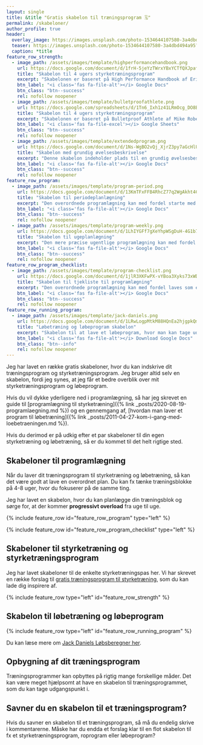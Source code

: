 ```yaml
---
layout: single
title: &title "Gratis skabelon til træningsprogram 🗓"
permalink: /skabeloner/
author_profile: true
header:
  overlay_image: https://images.unsplash.com/photo-1534644107580-3a4dbd494a95?ixlib=rb-1.2.1&ixid=eyJhcHBfaWQiOjEyMDd9&auto=format&fit=crop&w=1900&q=5
  teaser: https://images.unsplash.com/photo-1534644107580-3a4dbd494a95?ixlib=rb-1.2.1&ixid=eyJhcHBfaWQiOjEyMDd9&auto=format&fit=crop&w=400&q=5
  caption: *title
feature_row_strength:
  - image_path: /assets/images/template/highperformancehandbook.png
    url: https://docs.google.com/document/d/1frH-5jeYzTWrxYBxYCTfQXJpafpHj1PolM_L_0oqw6c/copy?usp=sharing
    title: "Skabelon til 4 ugers styrketræningsprogram"
    excerpt: "Skabelonen er baseret på High Performance Handbook af Eric Cressey og kan indeholde en fase med fire ugers styrketræningsprogram, hvor de samme øvelser bruges. Mulighed for at skrive sæt, reps, pause, tempo ind på forhånd. Jeg har også lavet en skabelon til [Google Sheets](https://docs.google.com/spreadsheets/d/1UxGo9W2Oe3smOx_m_VTEKyLQCHTmDuB84NEnxBjHy_4/copy?usp=sharing)."
    btn_label: "<i class='fas fa-file-alt'></i> Google Docs"
    btn_class: "btn--success"
    rel: nofollow noopener
  - image_path: /assets/images/template/bulletproofathlete.png
    url: https://docs.google.com/spreadsheets/d/1Tn6_Ixh1z41LRmOcg_DO8BxSyxR_VGoXWTUCitx0CbQ/copy?usp=sharingHj1PolM_L_0oqw6c/copy?usp=sharing
    title: "Skabelon til 4 ugers styrketræningsprogram"
    excerpt: "Skabelonen er baseret på Bulletproof Athlete af Mike Robertson og kan indeholde en fase med fire ugers styrketræningsprogram, hvor de samme øvelser bruges. Mulighed for at skrive sæt, reps, pause, tempo ind på forhånd. Indeholder de syv R-faser, som Mike Robertson bruger i sin programmering."
    btn_label: "<i class='fas fa-file-excel'></i> Google Sheets"
    btn_class: "btn--success"
    rel: nofollow noopener
  - image_path: /assets/images/template/extendedprogram.png
    url: https://docs.google.com/document/d/1Ns-WgBO2vQj_XjrZ3py7aGcHlUrt-zUAXtRlUS-I6Bw/copy?usp=sharing
    title: "Skabelon med grundig øvelsesbeskrivelse"
    excerpt: "Denne skabelon indeholder plads til en grundig øvelsesbeskrivelse og formål - og den fylder som udgangspunkt 2 sider."
    btn_label: "<i class='fas fa-file-alt'></i> Google Docs"
    btn_class: "btn--success"
    rel: nofollow noopener
feature_row_program:
  - image_path: /assets/images/template/program-period.png
    url: https://docs.google.com/document/d/13KmTFxFFB4RhcZ77q2WgAkht4CJDg6NqZA4HdPvRKvs/copy?usp=sharing
    title: "Skabelon til periodeplanlægning"
    excerpt: "Den overordnede programlægning kan med fordel starte med en overordnet faseopdeling. Det gør det mere enkelt at lave de efterfølgende mere præcise planer for de enkelte uger."
    btn_label: "<i class='fas fa-file-alt'></i> Google Docs"
    btn_class: "btn--success"
    rel: nofollow noopener
  - image_path: /assets/images/template/program-weekly.png
    url: https://docs.google.com/document/d/1LhIYGFf7gXeYhpWSgDuH-4G1b7fXHR2aMqPRmqIL3_E/copy?usp=sharing
    title: "Skabelon til ugeplanlægning"
    excerpt: "Den mere præcise ugentlige programlægning kan med fordel laves som en ugeplanlægning. Det gør det enkelt at holde et godt overblik."
    btn_label: "<i class='fas fa-file-alt'></i> Google Docs"
    btn_class: "btn--success"
    rel: nofollow noopener
feature_row_program_checklist:
  - image_path: /assets/images/template/program-checklist.png
    url: https://docs.google.com/document/d/1jlR3XKFwPX-vYBoa3Xyks73xWDjgHP5OjuohPH51UdU/copy?usp=sharing
    title: "Skabelon til tjekliste til programlægning"
    excerpt: "Den overordnede programlægning kan med fordel laves som en tjekliste. Det gør planlægningen mere fleksibel, og ved at stille mål for sin træning, så ender det hele ikke i dårlig samvittighed, fordi man ikke har nogen træningsplan."
    btn_label: "<i class='fas fa-file-alt'></i> Google Docs"
    btn_class: "btn--success"
    rel: nofollow noopener
feature_row_running_program:
  - image_path: /assets/images/template/jack-daniels.png
    url: https://docs.google.com/document/d/1LRwLogpMtkM88HQnEa2hjgpkQmOIPIM7TcnZGM-erlQ/copy
    title: "Løbetræning og løbeprogram skabelon"
    excerpt: "Skabelon til at lave et løbeprogram, hvor man kan tage udgangspunkt i Jack Daniels Running Formula og løbsberegner."
    btn_label: "<i class='fas fa-file-alt'></i> Download Google Docs"
    btn_class: "btn--info"
    rel: nofollow noopener
---
```


Jeg har lavet en række gratis skabeloner, hvor du kan indskrive dit træningsprogram og styrketræningsprogram. Jeg bruger altid selv en skabelon, fordi jeg synes, at jeg får et bedre overblik over mit styrketræningsprogram og løbeprogram.

Hvis du vil dykke yderligere ned i programlægning, så har jeg skrevet en guide til [programlægning til styrketræning]({% link _posts/2020-08-19-programlaegning.md %}) og en gennemgang af, [hvordan man laver et program til løbetræning]({% link _posts/2011-04-27-kom-i-gang-med-loebetraeningen.md %}).

Hvis du derimod er på udkig efter et par skabeloner til din egen styrketræning og løbetræning, så er du kommet til det helt rigtige sted.

## Skabeloner til programlægning

Når du laver dit træningsprogram til styrketræning og løbetræning, så kan det være godt at lave en overordnet plan. Du kan fx tænke træningsblokke på 4-8 uger, hvor du fokuserer på de samme ting.

Jeg har lavet en skabelon, hvor du kan planlægge din træningsblok og sørge for, at der kommer **progressivt overload** fra uge til uge.

{% include feature_row id="feature_row_program" type="left" %}

{% include feature_row id="feature_row_program_checklist" type="left" %}

## Skabeloner til styrketræning og styrketræningsprogram

Jeg har lavet skabeloner til de enkelte styrketræningspas her. Vi har skrevet en række forslag til [gratis træningsprogram til styrketræning](/traeningsprogrammer/), som du kan lade dig inspirere af.

{% include feature_row type="left" id="feature_row_strength" %}

## Skabelon til løbetræning og løbeprogram

{% include feature_row type="left" id="feature_row_running_program" %}

Du kan læse mere om [Jack Daniels Løbsberegner her](/loebesiden-jack-daniels-loebeberegner/).

## Opbygning af dit træningsprogram

Træningsprogrammer kan opbyttes på rigtig mange forskellige måder. Det kan være meget hjælpsomt at have en skabelon til træningsprogrammet, som du kan tage udgangspunkt i.

## Savner du en skabelon til et træningsprogram?

Hvis du savner en skabelon til et træningsprogram, så må du endelig skrive i kommentarerne. Måske har du endda et forslag klar til en flot skabelon til fx et styrketræningsprogram, roprogram eller løbeprogram?
